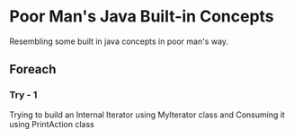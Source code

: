 # Poor Man's Java Built-in Concepts
Resembling some built in java concepts in poor man's way.

## Foreach
### Try - 1
Trying to build an Internal Iterator using MyIterator class and Consuming it using PrintAction class 
